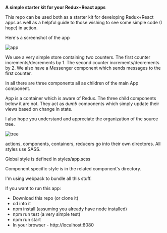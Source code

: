 
**A simple starter kit for your Redux+React apps**

This repo can be used both as a starter kit for developing Redux+React apps as
well as a helpful guide to those wishing to see some simple code (I hope) in
action.

Here's a screenshot of the app

![app](https://dl.dropboxusercontent.com/u/30714030/redux-app.png)

We use a very simple store containing two counters. The first counter
increments/decrements by 1. The second counter increments/decrements by 2. We
also have a Messenger component which sends messages to the first counter.

In all there are three components all as children of the main App component.

App is a container which is aware of Redux. The three child components below it
are not. They act as *dumb* components which simply update their views based on
change in state.

I also hope you understand and appreciate the organization of the source tree.

![tree](https://dl.dropboxusercontent.com/u/30714030/tree.png)

actions, components, containers, reducers go into their own directores. All
styles use SASS. 

Global style is defined in styles/app.scss

Component specific style is in the related component's directory.

I'm using webpack to bundle all this stuff.

If you want to run this app:
  * Download this repo (or clone it)
  * cd into it
  * npm install (assuming you already have node installed)
  * npm run test (a very simple test)
  * npm run start
  * In your browser - http://localhost:8080

